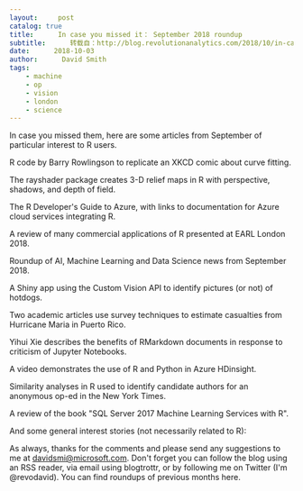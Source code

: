 ```yaml
---
layout:     post
catalog: true
title:      In case you missed it： September 2018 roundup
subtitle:      转载自：http://blog.revolutionanalytics.com/2018/10/in-case-you-missed-it-september-2018-roundup.html
date:      2018-10-03
author:      David Smith
tags:
    - machine
    - op
    - vision
    - london
    - science
---
```


In case you missed them, here are some articles from September of particular interest to R users.

R code by Barry Rowlingson to replicate an XKCD comic about curve fitting.

The rayshader package creates 3-D relief maps in R with perspective, shadows, and depth of field.

The R Developer's Guide to Azure, with links to documentation for Azure cloud services integrating R.

A review of many commercial applications of R presented at EARL London 2018.

Roundup of AI, Machine Learning and Data Science news from September 2018.

A Shiny app using the Custom Vision API to identify pictures (or not) of hotdogs.

Two academic articles use survey techniques to estimate casualties from Hurricane Maria in Puerto Rico.

Yihui Xie describes the benefits of RMarkdown documents in response to criticism of Jupyter Notebooks.

A video demonstrates the use of R and Python in Azure HDinsight. 

Similarity analyses in R used to identify candidate authors for an anonymous op-ed in the New York Times.

A review of the book "SQL Server 2017 Machine Learning Services with R".

And some general interest stories (not necessarily related to R):

As always, thanks for the comments and please send any suggestions to me at davidsmi@microsoft.com. Don't forget you can follow the blog using an RSS reader, via email using blogtrottr, or by following me on Twitter (I'm @revodavid). You can find roundups of previous months here. 
